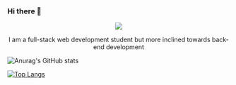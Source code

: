 ### Hi there 👋

<div id="header" align="center">
  <img src="https://media.giphy.com/media/znFOMXuHVkV36qzdbJ/giphy.gif" />
</div>
<p align="center">I am a full-stack web development student but more inclined towards back-end development</p>

![Anurag's GitHub stats](https://github-readme-stats.vercel.app/api?username=Soria-c&show_icons=true&theme=radical)

[![Top Langs](https://github-readme-stats.vercel.app/api/top-langs/?username=Soria-c&show_icons=true&theme=radical)](https://github.com/anuraghazra/github-readme-stats&show_icons=true&theme=radical)
